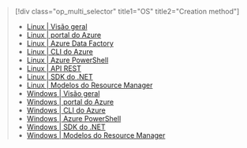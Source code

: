 > [!div class="op_multi_selector" title1="OS" title2="Creation method"]
> * [Linux | Visão geral](../articles/hdinsight/hdinsight-hadoop-provision-linux-clusters.md)
> * [Linux | portal do Azure](../articles/hdinsight/hdinsight-hadoop-create-linux-clusters-portal.md)
> * [Linux | Azure Data Factory](../articles/hdinsight/hdinsight-hadoop-create-linux-clusters-adf.md)
> * [Linux | CLI do Azure](../articles/hdinsight/hdinsight-hadoop-create-linux-clusters-azure-cli.md)
> * [Linux | Azure PowerShell](../articles/hdinsight/hdinsight-hadoop-create-linux-clusters-azure-powershell.md)
> * [Linux | API REST](../articles/hdinsight/hdinsight-hadoop-create-linux-clusters-curl-rest.md)
> * [Linux | SDK do .NET](../articles/hdinsight/hdinsight-hadoop-create-linux-clusters-dotnet-sdk.md)
> * [Linux | Modelos do Resource Manager](../articles/hdinsight/hdinsight-hadoop-create-linux-clusters-arm-templates.md)
> * [Windows | Visão geral](../articles/hdinsight/hdinsight-provision-clusters.md)
> * [Windows | portal do Azure](../articles/hdinsight/hdinsight-hadoop-create-windows-clusters-portal.md)
> * [Windows | CLI do Azure](../articles/hdinsight/hdinsight-hadoop-create-windows-clusters-cli.md)
> * [Windows | Azure PowerShell](../articles/hdinsight/hdinsight-hadoop-create-windows-clusters-powershell.md)
> * [Windows | SDK do .NET](../articles/hdinsight/hdinsight-hadoop-create-windows-clusters-dotnet-sdk.md)
> * [Windows | Modelos do Resource Manager](../articles/hdinsight/hdinsight-hadoop-create-windows-clusters-arm-templates.md)
> 
> 



<!--HONumber=Dec16_HO2-->


